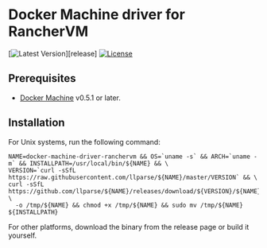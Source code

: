 # Docker Machine driver for RancherVM

[![Latest Version](https://img.shields.io/github/release/llparse/docker-machine-driver-ranchervm.svg?maxAge=8600)][release]
[![License](https://img.shields.io/github/license/llparse/docker-machine-driver-ranchervm.svg?maxAge=8600)]()

## Prerequisites

* [Docker Machine](https://github.com/docker/machine/releases) v0.5.1 or later.

## Installation

For Unix systems, run the following command:

```console
NAME=docker-machine-driver-ranchervm && OS=`uname -s` && ARCH=`uname -m` && INSTALLPATH=/usr/local/bin/${NAME} && \
VERSION=`curl -sSfL https://raw.githubusercontent.com/llparse/${NAME}/master/VERSION` && \
curl -sSfL https://github.com/llparse/${NAME}/releases/download/${VERSION}/${NAME}-${OS}-${ARCH} \
  -o /tmp/${NAME} && chmod +x /tmp/${NAME} && sudo mv /tmp/${NAME} ${INSTALLPATH}
```

For other platforms, download the binary from the release page or build it yourself.
